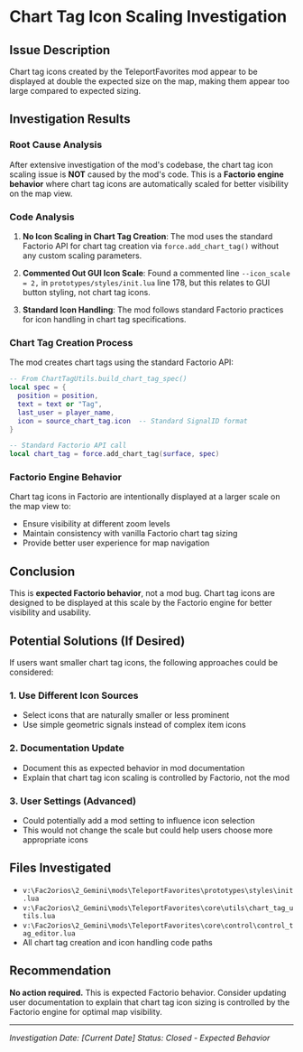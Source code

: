 # Chart Tag Icon Scaling Investigation

## Issue Description
Chart tag icons created by the TeleportFavorites mod appear to be displayed at double the expected size on the map, making them appear too large compared to expected sizing.

## Investigation Results

### Root Cause Analysis
After extensive investigation of the mod's codebase, the chart tag icon scaling issue is **NOT** caused by the mod's code. This is a **Factorio engine behavior** where chart tag icons are automatically scaled for better visibility on the map view.

### Code Analysis
1. **No Icon Scaling in Chart Tag Creation**: The mod uses the standard Factorio API for chart tag creation via `force.add_chart_tag()` without any custom scaling parameters.

2. **Commented Out GUI Icon Scale**: Found a commented line `--icon_scale = 2,` in `prototypes/styles/init.lua` line 178, but this relates to GUI button styling, not chart tag icons.

3. **Standard Icon Handling**: The mod follows standard Factorio practices for icon handling in chart tag specifications.

### Chart Tag Creation Process
The mod creates chart tags using the standard Factorio API:

```lua
-- From ChartTagUtils.build_chart_tag_spec()
local spec = {
  position = position,
  text = text or "Tag",
  last_user = player_name,
  icon = source_chart_tag.icon  -- Standard SignalID format
}

-- Standard Factorio API call
local chart_tag = force.add_chart_tag(surface, spec)
```

### Factorio Engine Behavior
Chart tag icons in Factorio are intentionally displayed at a larger scale on the map view to:
- Ensure visibility at different zoom levels
- Maintain consistency with vanilla Factorio chart tag sizing
- Provide better user experience for map navigation

## Conclusion
This is **expected Factorio behavior**, not a mod bug. Chart tag icons are designed to be displayed at this scale by the Factorio engine for better visibility and usability.

## Potential Solutions (If Desired)
If users want smaller chart tag icons, the following approaches could be considered:

### 1. Use Different Icon Sources
- Select icons that are naturally smaller or less prominent
- Use simple geometric signals instead of complex item icons

### 2. Documentation Update
- Document this as expected behavior in mod documentation
- Explain that chart tag icon scaling is controlled by Factorio, not the mod

### 3. User Settings (Advanced)
- Could potentially add a mod setting to influence icon selection
- This would not change the scale but could help users choose more appropriate icons

## Files Investigated
- `v:\Fac2orios\2_Gemini\mods\TeleportFavorites\prototypes\styles\init.lua`
- `v:\Fac2orios\2_Gemini\mods\TeleportFavorites\core\utils\chart_tag_utils.lua`
- `v:\Fac2orios\2_Gemini\mods\TeleportFavorites\core\control\control_tag_editor.lua`
- All chart tag creation and icon handling code paths

## Recommendation
**No action required.** This is expected Factorio behavior. Consider updating user documentation to explain that chart tag icon sizing is controlled by the Factorio engine for optimal map visibility.

---
*Investigation Date: [Current Date]*
*Status: Closed - Expected Behavior*

